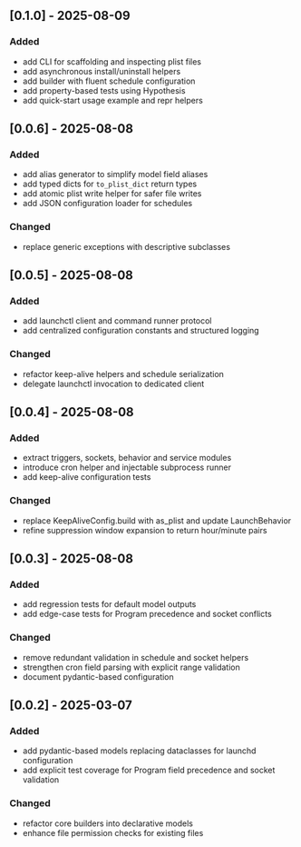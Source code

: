 ## [0.1.0] - 2025-08-09

### Added
- add CLI for scaffolding and inspecting plist files
- add asynchronous install/uninstall helpers
- add builder with fluent schedule configuration
- add property-based tests using Hypothesis
- add quick-start usage example and repr helpers

## [0.0.6] - 2025-08-08

### Added
- add alias generator to simplify model field aliases
- add typed dicts for `to_plist_dict` return types
- add atomic plist write helper for safer file writes
- add JSON configuration loader for schedules

### Changed
- replace generic exceptions with descriptive subclasses

## [0.0.5] - 2025-08-08

### Added
- add launchctl client and command runner protocol
- add centralized configuration constants and structured logging

### Changed
- refactor keep-alive helpers and schedule serialization
- delegate launchctl invocation to dedicated client

## [0.0.4] - 2025-08-08

### Added
- extract triggers, sockets, behavior and service modules
- introduce cron helper and injectable subprocess runner
- add keep-alive configuration tests

### Changed
- replace KeepAliveConfig.build with as_plist and update LaunchBehavior
- refine suppression window expansion to return hour/minute pairs

## [0.0.3] - 2025-08-08

### Added
- add regression tests for default model outputs
- add edge-case tests for Program precedence and socket conflicts

### Changed
- remove redundant validation in schedule and socket helpers
- strengthen cron field parsing with explicit range validation
- document pydantic-based configuration

## [0.0.2] - 2025-03-07

### Added
- add pydantic-based models replacing dataclasses for launchd configuration
- add explicit test coverage for Program field precedence and socket validation

### Changed
- refactor core builders into declarative models
- enhance file permission checks for existing files

